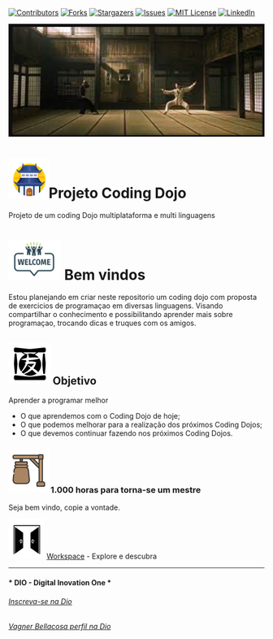 <!-- PROJECT SHIELDS -->

[![Contributors][contributors-shield]][contributors-url]
[![Forks][forks-shield]][forks-url]
[![Stargazers][stars-shield]][stars-url]
[![Issues][issues-shield]][issues-url]
[![MIT License][license-shield]][license-url]
[![LinkedIn][linkedin-shield]][linkedin-url]

<!-- PROJECT LOGO -->
![ Coding Dojo Jr to Master](Image/capa.png "Dojo")



#  ![image-20211117094632912](Image/image-20211117094632912.png)Projeto Coding Dojo

Projeto de um coding Dojo multiplataforma e multi linguagens

#  ![image-20211117094936232](Image/image-20211117094936232.png) Bem vindos

Estou planejando em criar neste repositorio um coding dojo com proposta de exercicios de programaçao em diversas linguagens. Visando compartilhar o conhecimento e possibilitando aprender mais sobre programaçao, trocando dicas e truques com os amigos.

##  ![image-20211117094738383](Image/image-20211117094738383.png) Objetivo

Aprender a programar melhor

- O que aprendemos com o Coding Dojo de hoje;
- O que podemos melhorar para a realização dos próximos Coding Dojos;
- O que devemos continuar fazendo nos próximos Coding Dojos.

###  ![image-20211117094704190](Image/image-20211117094704190.png) 1.000 horas para torna-se um mestre

Seja bem vindo, copie a vontade.

  ![image-20211117095847663](Image/image-20211117095847663.png) [Workspace](Workspace) - Explore e descubra

---

#### * DIO - Digital Inovation One *
######  [Inscreva-se na Dio](https://digitalinnovation.one/sign-up?ref=R5J3ZLTIFS)  

######  [Vagner Bellacosa perfil na Dio](https://web.digitalinnovation.one/users/vagnerbellacosa?tab=achievements)  

<!-- MARKDOWN LINKS & IMAGES -->
<!-- https://www.markdownguide.org/basic-syntax/#reference-style-links -->
[contributors-shield]: https://img.shields.io/github/contributors/VagnerBellacosa/Projeto_CodingDojo.svg?style=for-the-badge
[contributors-url]: https://github.com/VagnerBellacosa/Projeto_CodingDojo/graphs/contributors
[forks-shield]: https://img.shields.io/github/forks/VagnerBellacosa/Projeto_CodingDojo.svg?style=for-the-badge
[forks-url]: https://github.com/VagnerBellacosa/Projeto_CodingDojo/network/members
[stars-shield]: https://img.shields.io/github/stars/VagnerBellacosa/Projeto_CodingDojo.svg?style=for-the-badge
[stars-url]: https://github.com/VagnerBellacosa/Projeto_CodingDojo/stargazers
[issues-shield]: https://img.shields.io/github/issues/VagnerBellacosa/Projeto_CodingDojo.svg?style=for-the-badge
[issues-url]: https://github.com/VagnerBellacosa/Projeto_CodingDojo/issues
[license-shield]: https://img.shields.io/github/license/VagnerBellacosa/Projeto_CodingDojo.svg?style=for-the-badge
[license-url]: https://github.com/VagnerBellacosa/Projeto_CodingDojo/blob/master/LICENSE.txt
[linkedin-shield]: https://img.shields.io/badge/-LinkedIn-black.svg?style=for-the-badge&logo=linkedin&colorB=555
[linkedin-url]: https://www.linkedin.com/in/VagnerBellacosa/
[product-screenshot]: Image/capa.png

